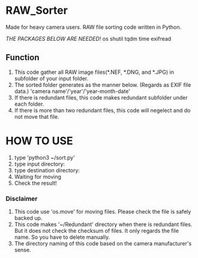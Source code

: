 # RAW_Sorter
Made for heavy camera users.
RAW file sorting code written in Python.

_THE PACKAGES BELOW ARE NEEDED!_
os
shutil
tqdm
time
exifread

## Function
1. This code gather all RAW image files(*.NEF, *.DNG, and *.JPG) in subfolder of your input folder.
2. The sorted folder generates as the manner below. (Regards as EXIF file data.)
   'camera name'/'year'/'year-month-date'
3. If there is redundant files, this code makes redundant subfolder under each folder.
4. If there is more than two redundant files, this code will negelect and do not move that file.

# HOW TO USE
1. type 'python3 ~/sort.py'
2. type input directory:
3. type destination directory:
4. Waiting for moving
5. Check the result!

### Disclaimer
1. This code use 'os.move' for moving files. Please check the file is safely backed up.
2. This code makes '~/Redundant' directory when there is redundant files. But it does not check the checksum of files. It only regards the file name. So you have to delete manually.
3. The directory naming of this code based on the camera manufacturer's sense.
